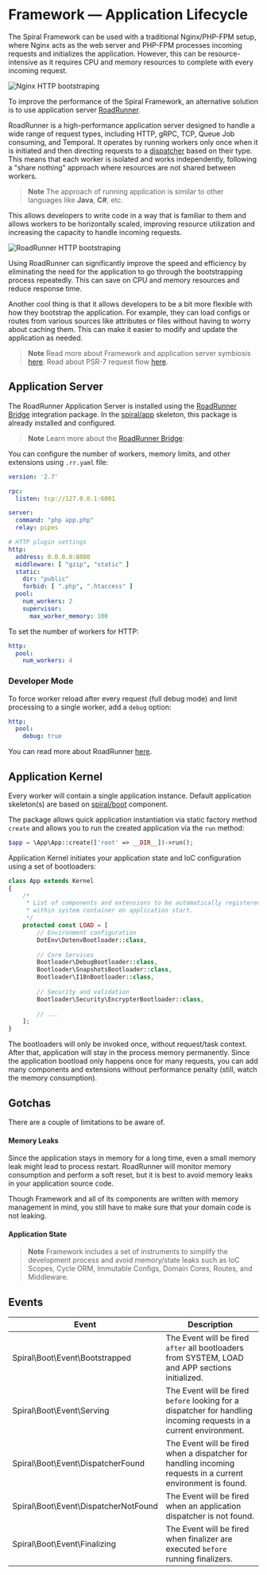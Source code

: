 # Framework — Application Lifecycle

The Spiral Framework can be used with a traditional Nginx/PHP-FPM setup, where Nginx acts as the web server and PHP-FPM
processes incoming requests and initializes the application. However, this can be resource-intensive as it requires CPU
and memory resources to complete with every incoming request.

![Nginx HTTP bootstraping](https://user-images.githubusercontent.com/773481/211190445-06c17d86-58d6-43d8-995f-36cf448714ae.jpg)

To improve the performance of the Spiral Framework, an alternative solution is to use application
server [RoadRunner](https://roadrunner.dev/).

RoadRunner is a high-performance application server designed to handle a wide range of request types, including HTTP,
gRPC, TCP, Queue Job consuming, and Temporal. It operates by running workers only once when it is initiated and then
directing requests to a [dispatcher](../framework/dispatcher.md) based on their type. This means that each worker is
isolated and works independently, following a "share nothing" approach where resources are not shared between workers.

> **Note**
> The approach of running application is similar to other languages like **Java**, **C#**, etc.

This allows developers to write code in a way that is familiar to them and allows workers to be horizontally scaled,
improving resource utilization and increasing the capacity to handle incoming requests.

![RoadRunner HTTP bootstraping](https://user-images.githubusercontent.com/773481/211197998-96b09ff1-4ede-4db0-9b1d-902e996920be.jpg)

Using RoadRunner can significantly improve the speed and efficiency by eliminating the need for
the application to go through the bootstrapping process repeatedly. This can save on CPU and memory resources and reduce
response time.

Another cool thing is that it allows developers to be a bit more flexible with how they bootstrap the application. For
example, they can load configs or routes from various sources like attributes or files without having to worry about
caching them. This can make it easier to modify and update the application as needed.

> **Note**
> Read more about Framework and application server symbiosis [here](/framework/design.md). Read about PSR-7 request
> flow [here](/http/lifecycle.md).

## Application Server

The RoadRunner Application Server is installed using
the [RoadRunner Bridge](https://github.com/spiral/roadrunner-bridge) integration package. In
the [spiral/app](https://github.com/spiral/app) skeleton, this package is already installed and configured.

> **Note**
> Learn more about the [RoadRunner Bridge](https://spiral.dev/docs/packages-roadrunner-bridge):

You can configure the number of workers, memory limits, and other extensions using `.rr.yaml` file:

```yaml
version: '2.7'

rpc:
  listen: tcp://127.0.0.1:6001

server:
  command: "php app.php"
  relay: pipes

# HTTP plugin settings
http:
  address: 0.0.0.0:8080
  middleware: [ "gzip", "static" ]
  static:
    dir: "public"
    forbid: [ ".php", ".htaccess" ]
  pool:
    num_workers: 2
    supervisor:
      max_worker_memory: 100
```

To set the number of workers for HTTP:

```yaml
http:
  pool:
    num_workers: 4
```

### Developer Mode

To force worker reload after every request (full debug mode) and limit processing to a single worker, add a `debug`
option:

```yaml
http:
  pool:
    debug: true
```

You can read more about RoadRunner [here](https://roadrunner.dev/docs).

## Application Kernel

Every worker will contain a single application instance. Default application skeleton(s) are based
on [spiral/boot](https://github.com/spiral/boot) component.

The package allows quick application instantiation via static factory method `create` and allows you to run the created
application via the `run` method:

```php
$app = \App\App::create(['root' => __DIR__])->run();
```

Application Kernel initiates your application state and IoC configuration using a set of bootloaders:

```php
class App extends Kernel
{
    /*
     * List of components and extensions to be automatically registered
     * within system container on application start.
     */
    protected const LOAD = [
        // Environment configuration
        DotEnv\DotenvBootloader::class,
        
        // Core Services
        Bootloader\DebugBootloader::class,
        Bootloader\SnapshotsBootloader::class,
        Bootloader\I18nBootloader::class,
        
        // Security and validation
        Bootloader\Security\EncrypterBootloader::class,
        
        // ...
    ];
}
```

The bootloaders will only be invoked once, without request/task context. After that, application will stay in the
process memory permanently. Since the application bootload only happens once for many requests, you can add many
components and extensions without performance penalty (still, watch the memory consumption).

## Gotchas

There are a couple of limitations to be aware of.

#### Memory Leaks

Since the application stays in memory for a long time, even a small memory leak might lead to process restart.
RoadRunner will monitor memory consumption and perform a soft reset, but it is best to avoid memory leaks in your
application source code.

Though Framework and all of its components are written with memory management in mind, you still have to make sure that
your domain code is not leaking.

#### Application State

> **Note**
> Framework includes a set of instruments to simplify the development process and avoid memory/state leaks such as
> IoC Scopes, Cycle ORM, Immutable Configs, Domain Cores, Routes, and Middleware.

## Events

| Event                                | Description                                                                                                        |
|--------------------------------------|--------------------------------------------------------------------------------------------------------------------|
| Spiral\Boot\Event\Bootstrapped       | The Event will be fired `after` all bootloaders from SYSTEM, LOAD and APP sections initialized.                    |
| Spiral\Boot\Event\Serving            | The Event will be fired `before` looking for a dispatcher for handling incoming requests in a current environment. |
| Spiral\Boot\Event\DispatcherFound    | The Event will be fired when a dispatcher for handling incoming requests in a current environment is found.        |
| Spiral\Boot\Event\DispatcherNotFound | The Event will be fired when an application dispatcher is not found.                                               |
| Spiral\Boot\Event\Finalizing         | The Event will be fired when finalizer are executed `before` running finalizers.                                   |
 

